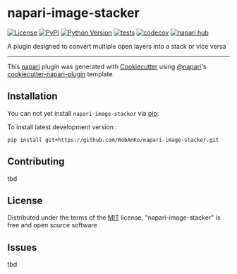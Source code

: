 # napari-image-stacker

[![License](https://img.shields.io/pypi/l/napari-image-stacker.svg?color=green)](https://github.com/RobAnKo/napari-image-stacker/raw/main/LICENSE)
[![PyPI](https://img.shields.io/pypi/v/napari-image-stacker.svg?color=green)](https://pypi.org/project/napari-image-stacker)
[![Python Version](https://img.shields.io/pypi/pyversions/napari-image-stacker.svg?color=green)](https://python.org)
[![tests](https://github.com/RobAnKo/napari-image-stacker/workflows/tests/badge.svg)](https://github.com/RobAnKo/napari-image-stacker/actions)
[![codecov](https://codecov.io/gh/RobAnKo/napari-image-stacker/branch/main/graph/badge.svg)](https://codecov.io/gh/RobAnKo/napari-image-stacker)
[![napari hub](https://img.shields.io/endpoint?url=https://api.napari-hub.org/shields/napari-image-stacker)](https://napari-hub.org/plugins/napari-image-stacker)

A plugin designed to convert multiple open layers into a stack or vice versa

----------------------------------

This [napari] plugin was generated with [Cookiecutter] using [@napari]'s [cookiecutter-napari-plugin] template.

<!--
Don't miss the full getting started guide to set up your new package:
https://github.com/napari/cookiecutter-napari-plugin#getting-started

and review the napari docs for plugin developers:
https://napari.org/docs/plugins/index.html
-->

## Installation

You can not yet install `napari-image-stacker` via [pip]:

<!--    pip install napari-image-stacker -->



To install latest development version :

    pip install git+https://github.com/RobAnKo/napari-image-stacker.git


## Contributing

tbd

<!-- Contributions are very welcome. Tests can be run with [tox], please ensure
the coverage at least stays the same before you submit a pull request. -->

## License

Distributed under the terms of the [MIT] license,
"napari-image-stacker" is free and open source software

## Issues

tbd

<!-- If you encounter any problems, please [file an issue] along with a detailed description. -->

[napari]: https://github.com/napari/napari
[Cookiecutter]: https://github.com/audreyr/cookiecutter
[@napari]: https://github.com/napari
[MIT]: http://opensource.org/licenses/MIT
[BSD-3]: http://opensource.org/licenses/BSD-3-Clause
[GNU GPL v3.0]: http://www.gnu.org/licenses/gpl-3.0.txt
[GNU LGPL v3.0]: http://www.gnu.org/licenses/lgpl-3.0.txt
[Apache Software License 2.0]: http://www.apache.org/licenses/LICENSE-2.0
[Mozilla Public License 2.0]: https://www.mozilla.org/media/MPL/2.0/index.txt
[cookiecutter-napari-plugin]: https://github.com/napari/cookiecutter-napari-plugin

[file an issue]: https://github.com/RobAnKo/napari-image-stacker/issues

[napari]: https://github.com/napari/napari
[tox]: https://tox.readthedocs.io/en/latest/
[pip]: https://pypi.org/project/pip/
[PyPI]: https://pypi.org/
